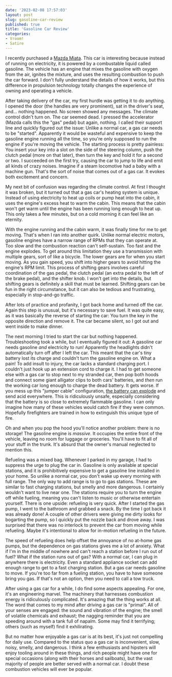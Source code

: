 ```yaml
---
date: '2023-02-08 17:57:03'
layout: post
slug: gasoline-car-review
published: true
title: 'Gasoline Car Review'
categories:
- Vroom!
- Satire
---
```


I recently purchased a [Mazda Miata](/miata/). This car is interesting because instead of running on electricity, it is powered by a combustable liquid called gasoline. The vehicle has an engine that mixes the gasoline with oxygen from the air, ignites the mixture, and uses the resulting combustion to push the car forward. I don't fully understand the details of how it works, but this difference in propulsion technology totally changes the experience of owning and operating a vehicle.

After taking delivery of the car, my first hurdle was getting it to do anything. I opened the door (the handles are very prominent), sat in the driver's seat, and... nothing happened. No screen showed any messages. The climate control didn't turn on. The car seemed dead. I pressed the accelerator (Mazda calls this the "gas" pedal) but again, nothing. I called their support line and quickly figured out the issue: Unlike a normal car, a gas car needs to be "started". Apparently it would be wasteful and expensive to keep the gasoline engine running all the time, so you're only supposed to run the engine if you're moving the vehicle. The starting process is pretty painless: You insert your key into a slot on the side of the steering column, push the clutch pedal (more on that later), then turn the key and hold it for a second or two. I succeeded on the first try, causing the car to jump to life and emit all kinds of crazy noises. Imagine if a steam locomotive had a baby with a machine gun. That's the sort of noise that comes out of a gas car. It evokes both excitement and concern.

My next bit of confusion was regarding the climate control. At first I thought it was broken, but it turned out that a gas car's heating system is unique. Instead of using electricity to heat up coils or pump heat into the cabin, it uses the engine's excess heat to warm the cabin. This means that the cabin won't get warm until the engine has been running long enough to heat up. This only takes a few minutes, but on a cold morning it can feel like an eternity.

With the engine running and the cabin warm, it was finally time for me to get moving. That's when I ran into another quirk. Unlike normal electric motors, gasoline engines have a narrow range of RPMs that they can operate at. Too slow and the combustion reaction can't self-sustain. Too fast and the engine explodes. To get around this limitation they use a transmission with multiple gears, sort of like a bicycle. The lower gears are for when you start moving. As you gain speed, you shift into higher gears to avoid hitting the engine's RPM limit. This process of shifting gears involves careful coordination of the gas pedal, the clutch pedal (an extra pedal to the left of the brake pedal), and the shifter knob. I won't get into the details, but shifting gears is definitely a skill that must be learned. Shifting gears can be fun in the right circumstance, but it can also be tedious and frustrating, especially in stop-and-go traffic.

After lots of practice and profanity, I got back home and turned off the car. Again this step is unusual, but it's necessary to save fuel. It was quite easy, as it was basically the reverse of starting the car: You turn the key in the opposite direction and remove it. The car became silent, so I got out and went inside to make dinner.

The next morning I tried to start the car but nothing happened. Troubleshooting took a while, but I eventually figured it out: A gasoline car needs gasoline *and* electricity to run! Apparently the headlights didn't automatically turn off after I left the car. This meant that the car's tiny battery lost its charge and couldn't turn the gasoline engine on. What a pain! To add insult to injury, the car lacks a standard charging port. I couldn't just hook up an extension cord to charge it. I had to get someone else with a gas car to stop next to my stranded car, then pop both hoods and connect some giant alligator clips to both cars' batteries, and *then* run the working car long enough to charge the dead battery. It gets worse. If you mess up this "jumper cable" configuration, [the battery can explode](https://www.latimes.com/archives/la-xpm-1999-aug-26-hw-3902-story.html) and send acid everywhere. This is ridiculously unsafe, especially considering that the battery is so close to extremely flammable gasoline. I can only imagine how many of these vehicles would catch fire if they were common. Hopefully firefighters are trained in how to extinguish this unique type of fire.

Oh and when you pop the hood you'll notice another problem: there is no storage! The gasoline engine is *massive*. It occupies the entire front of the vehicle, leaving no room for luggage or groceries. You'll have to fit all of your stuff in the trunk. It's absurd that the owner's manual neglected to mention this.

Refueling was a mixed bag. Whenever I parked in my garage, I had to suppress the urge to plug the car in. Gasoline is only available at special stations, and it is prohibitively expensive to get a gasoline line installed in your home. So unlike a normal car, you don't wake up every morning with full range. The only way to add range is to go to gas stations. These are similar to fast charging stations, but smelly and more dangerous. I certainly wouldn't want to live near one. The stations require you to turn the engine off while fueling, meaning you can't listen to music or otherwise entertain yourself. There is one upside: refueling is very quick. After I started the gas pump, I went to the bathroom and grabbed a snack. By the time I got back it was already done! A couple of other drivers were giving me dirty looks for bogarting the pump, so I quickly put the nozzle back and drove away. I was surprised that there was no interlock to prevent the car from moving while refueling. Maybe it's intentional to allow for in-motion refueling in the future.

The speed of refueling does help offset the annoyance of no at-home gas pumps, but the dependence on gas stations gives me a lot of anxiety. What if I'm in the middle of nowhere and can't reach a station before I run out of fuel? What if the station runs out of gas? With a normal car, I can plug in anywhere there is electricity. Even a standard appliance socket can add enough range to get to a fast charging station. But a gas car needs gasoline to move. If you're too far from a fueling station, you have to have someone bring you gas. If that's not an option, then you need to call a tow truck.

After using a gas car for a while, I do find some aspects appealing. For one, it's an engineering marvel. The machinery that harnesses combustion energy is ridiculously complicated. It's amazing that the thing works at all. The word that comes to my mind after driving a gas car is "primal". All of your senses are engaged: the sound and vibration of the engine; the smell of volatile chemicals and exhaust; the nagging reminder that you are speeding around with a tank full of napalm. Some may find it terrifying; others (such as myself) find it exhilirating.

But no matter how enjoyable a gas car is at its best, it's just not compelling for daily use. Compared to the status quo a gas car is inconvenient, slow, noisy, smelly, and dangerous. I think a few enthusiasts and hipsters will enjoy tooling around in these things, and rich people might have one for special occasions (along with their horses and sailboats), but the vast majority of people are better served with a normal car. I doubt these combustion vehicles will ever be popular.
